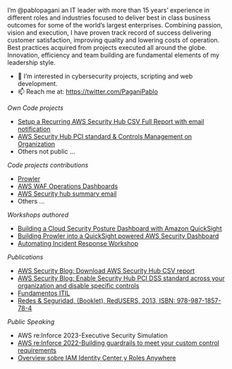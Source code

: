 I’m @pablopagani an IT leader with more than 15 years’ experience in different roles and industries focused to deliver best in class business outcomes for some of the world’s largest enterprises.
Combining passion, vision and execution, I have proven track record of success delivering customer satisfaction, improving quality and lowering costs of operation. 
Best practices acquired from projects executed all around the globe. Innovation, efficiency and team building are fundamental elements of my leadership style.

- 👀 I’m interested in cybersecurity projects, scripting and web development.
- 📫 Reach me at: https://twitter.com/PaganiPablo

*Own Code projects*
- [Setup a Recurring AWS Security Hub CSV Full Report with email notification](https://github.com/aws-samples/aws-security-hub-full-report-email/)
- [AWS Security Hub PCI standard & Controls Management on Organization](https://awsiammedia.s3.amazonaws.com/public/sample/987-Security-Hub-PCI-DSS-standard/SH-PCI-enabler.yaml)
- Others not public ...

*Code projects contributions*
- [Prowler](https://github.com/prowler-cloud/prowler)
- [AWS WAF Operations Dashboards](https://github.com/aws-samples/aws-waf-ops-dashboards/tree/main)
- [AWS Security hub summary email](https://github.com/aws-samples/aws-security-hub-summary-email)
- Others ...

*Workshops authored*
- [Building a Cloud Security Posture Dashboard with Amazon QuickSight](https://catalog.workshops.aws/securitydashboard/en-US)
- [Building Prowler into a QuickSight powered AWS Security Dashboard](https://quicksight-security-dashboard.workshop.aws/)
- [Automating Incident Response Workshop](https://catalog.workshops.aws/auto-incident-response)

*Publications*
- [AWS Security Blog: Download AWS Security Hub CSV report](https://aws.amazon.com/blogs/security/download-aws-security-hub-csv-report/)
- [AWS Security Blog: Enable Security Hub PCI DSS standard across your organization and disable specific controls](https://aws.amazon.com/blogs/security/enable-security-hub-pci-dss-standard-across-your-organization-and-disable-specific-controls/)
- [Fundamentos ITIL](https://uai.edu.ar/ciiti/2018/libro/programa04-bsas-proyecto2.asp)
- [Redes & Seguridad, (Booklet), RedUSERS, 2013, ISBN: 978-987-1857-78-4](https://www.studocu.com/es-mx/document/universidad-autonoma-de-occidente-mexico/seguridad-en-redes/tecnico-en-redes-y-seguridad-12-seguridad-fisica-de-la-red-users/22621874)

*Public Speaking*
- AWS re:Inforce 2023-Executive Security Simulation
- [AWS re:Inforce 2022-Building guardrails to meet your custom control requirements](https://d1.awsstatic.com/events/aws-reinforce-2022/GRC471_Building-guardrails-to-meet-your-custom-control-requirements.pdf)
- [Overview sobre IAM Identity Center y Roles Anywhere](https://www.youtube.com/watch?v=X8zlJ6QiGGQ)
